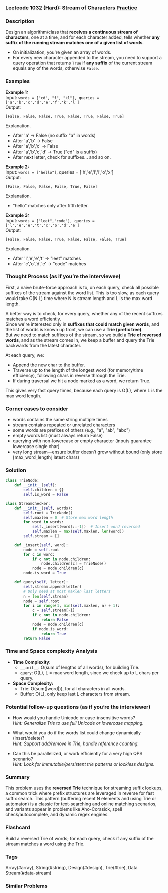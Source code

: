 ### Leetcode 1032 (Hard): Stream of Characters [Practice](https://leetcode.com/problems/stream-of-characters)

### Description  
Design an algorithm/class that **receives a continuous stream of characters**, one at a time, and for each character added, tells whether **any suffix of the running stream matches one of a given list of words**.   
- On initialization, you're given an array of words.
- For every new character appended to the stream, you need to support a query operation that returns `True` if **any suffix** of the current stream equals any of the words, otherwise `False`.

### Examples  

**Example 1:**  
Input: `words = ["cd", "f", "kl"], queries = ['a','b','c','d','e','f','k','l']`  
Output:  
```
[False, False, False, True, False, True, False, True]
```
Explanation.  
- After 'a' → False (no suffix "a" in words)  
- After 'a','b' → False  
- After 'a','b','c' → False  
- After 'a','b','c','d' → True ("cd" is a suffix)  
- After next letter, check for suffixes... and so on.

**Example 2:**  
Input: `words = ["hello"]`, queries = ['h','e','l','l','o','x']  
Output:  
```
[False, False, False, False, True, False]
```
Explanation.  
- "hello" matches only after fifth letter.

**Example 3:**  
Input: `words = ["leet","code"], queries = ['l','e','e','t','c','o','d','e']`  
Output:  
```
[False, False, False, True, False, False, False, True]
```
Explanation.  
- After 'l','e','e','t' → "leet" matches  
- After 'c','o','d','e' → "code" matches

### Thought Process (as if you’re the interviewee)  
First, a naive brute-force approach is to, on each query, check all possible suffixes of the stream against the word list. This is too slow, as each query would take O(N·L) time where N is stream length and L is the max word length.

A better way is to check, for every query, whether any of the recent suffixes matches a word efficiently.  
Since we're interested only in **suffixes that could match given words**, and the list of words is known up front, we can use a **Trie (prefix tree)**.  
But we need to match suffixes of the stream, so we build a **Trie of reversed words**, and as the stream comes in, we keep a buffer and query the Trie backwards from the latest character.

At each query, we:
- Append the new char to the buffer.
- Traverse up to the length of the longest word (for memory/time efficiency), following chars in reverse through the Trie.
- If during traversal we hit a node marked as a word, we return True.

This gives very fast query times, because each query is O(L), where L is the max word length.

### Corner cases to consider  
- words contains the same string multiple times
- stream contains repeated or unrelated characters
- some words are prefixes of others (e.g., "a", "ab", "abc")
- empty words list (must always return False)
- querying with non-lowercase or empty character (inputs guarantee lowercase single char)
- very long stream—ensure buffer doesn’t grow without bound (only store ⌊max_word_length⌋ latest chars)

### Solution

```python
class TrieNode:
    def __init__(self):
        self.children = {}
        self.is_word = False

class StreamChecker:
    def __init__(self, words):
        self.root = TrieNode()
        self.maxlen = 0  # Store max word length
        for word in words:
            self._insert(word[::-1])  # Insert word reversed
            self.maxlen = max(self.maxlen, len(word))
        self.stream = []

    def _insert(self, word):
        node = self.root
        for c in word:
            if c not in node.children:
                node.children[c] = TrieNode()
            node = node.children[c]
        node.is_word = True

    def query(self, letter):
        self.stream.append(letter)
        # Only need at most maxlen last letters
        n = len(self.stream)
        node = self.root
        for i in range(1, min(self.maxlen, n) + 1):
            c = self.stream[-i]
            if c not in node.children:
                return False
            node = node.children[c]
            if node.is_word:
                return True
        return False
```

### Time and Space complexity Analysis  

- **Time Complexity:**  
  - `__init__`: O(sum of lengths of all words), for building Trie.
  - `query`: O(L), L = max word length, since we check up to L chars per query.
- **Space Complexity:**  
  - Trie: O(sum(\|word\|)), for all characters in all words.
  - Buffer: O(L), only keep last L characters from stream.

### Potential follow-up questions (as if you’re the interviewer)  

- How would you handle Unicode or case-insensitive words?  
  *Hint: Generalize Trie to use full Unicode or lowercase mapping.*

- What would you do if the words list could change dynamically (insert/delete)?  
  *Hint: Support add/remove in Trie, handle reference counting.*

- Can this be parallelized, or work efficiently for a very high QPS scenario?  
  *Hint: Look for immutable/persistent trie patterns or lockless designs.*

### Summary
This problem uses the **reversed Trie** technique for streaming suffix lookups, a common trick where prefix structures are leveraged in reverse for fast suffix search. This pattern (buffering recent N elements and using Trie or automaton) is a classic for text-searching and online matching scenarios, and variants appear in problems like Aho-Corasick, spell check/autocomplete, and dynamic regex engines.


### Flashcard
Build a reversed Trie of words; for each query, check if any suffix of the stream matches a word using the Trie.

### Tags
Array(#array), String(#string), Design(#design), Trie(#trie), Data Stream(#data-stream)

### Similar Problems
